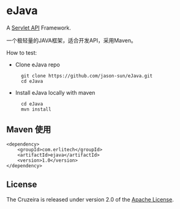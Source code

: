 eJava
============

A [Servlet API](http://docs.oracle.com/javaee/6/api/javax/servlet/package-summary.html) Framework.

一个极轻量的JAVA框架，适合开发API，采用Maven。

How to test:

* Clone eJava repo

        git clone https://github.com/jason-sun/eJava.git
        cd eJava

* Install eJava locally with maven

        cd eJava
        mvn install

Maven 使用
---------

    <dependency>
        <groupId>com.erlitech</groupId>
        <artifactId>ejava</artifactId>
        <version>1.0</version>
    </dependency>

       
## License
The Cruzeira is released under version 2.0 of the [Apache License](http://www.apache.org/licenses/LICENSE-2.0).
